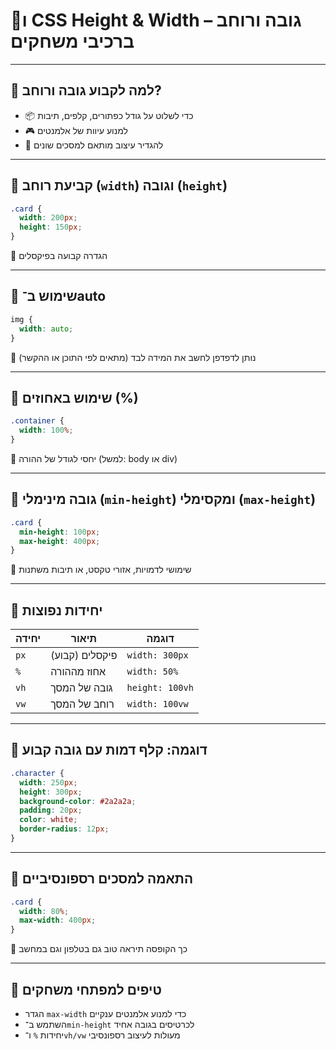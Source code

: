 # 📐ו CSS Height & Width – גובה ורוחב ברכיבי משחקים

---

## 🎯 למה לקבוע גובה ורוחב?

- 📦 כדי לשלוט על גודל כפתורים, קלפים, תיבות
- 🎮 למנוע עיוות של אלמנטים
- 🧩 להגדיר עיצוב מותאם למסכים שונים

---

## 🔹 קביעת רוחב (`width`) וגובה (`height`)

```css
.card {
  width: 200px;
  height: 150px;
}
````

🔸 הגדרה קבועה בפיקסלים

---

## 🔸 שימוש ב־auto

```css
img {
  width: auto;
}
```

🔸 נותן לדפדפן לחשב את המידה לבד (מתאים לפי התוכן או ההקשר)

---

## 🔸 שימוש באחוזים (%)

```css
.container {
  width: 100%;
}
```

🔸 יחסי לגודל של ההורה (למשל: body או div)

---

## 🔸 גובה מינימלי (`min-height`) ומקסימלי (`max-height`)

```css
.card {
  min-height: 100px;
  max-height: 400px;
}
```

🔸 שימושי לדמויות, אזורי טקסט, או תיבות משתנות

---

## 📏 יחידות נפוצות

| יחידה | תיאור          | דוגמה           |
| ----- | -------------- | --------------- |
| `px`  | פיקסלים (קבוע) | `width: 300px`  |
| `%`   | אחוז מההורה    | `width: 50%`    |
| `vh`  | גובה של המסך   | `height: 100vh` |
| `vw`  | רוחב של המסך   | `width: 100vw`  |

---

## 🧙 דוגמה: קלף דמות עם גובה קבוע

```css
.character {
  width: 250px;
  height: 300px;
  background-color: #2a2a2a;
  padding: 20px;
  color: white;
  border-radius: 12px;
}
```

---

## 📱 התאמה למסכים רספונסיביים

```css
.card {
  width: 80%;
  max-width: 400px;
}
```

🔸 כך הקופסה תיראה טוב גם בטלפון וגם במחשב

---

## 🧠 טיפים למפתחי משחקים

* הגדר `max-width` כדי למנוע אלמנטים ענקיים
* השתמש ב־`min-height` לכרטיסים בגובה אחיד
* יחידות `%` ו־`vh/vw` מעולות לעיצוב רספונסיבי
